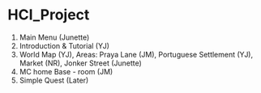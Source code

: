 # HCI_Project
1. Main Menu (Junette)
2. Introduction & Tutorial (YJ)
3. World Map (YJ), Areas: Praya Lane (JM), Portuguese Settlement (YJ), Market (NR), Jonker Street (Junette)
4. MC home Base - room (JM)
5. Simple Quest (Later)
